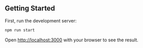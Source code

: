 ## Getting Started

First, run the development server:

```bash
npm run start
```

Open [http://localhost:3000](http://localhost:3000) with your browser to see the result.
